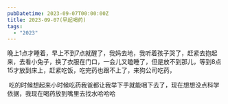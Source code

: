 ```yaml
---
pubDatetime: 2023-09-07T00:00:00Z
title: 2023-09-07(早起喝药)
tags:
  - "2023"
---
```


晚上1点才睡着，早上不到7点就醒了，我妈去地，我听着孩子哭了，赶紧去抱起来，去看小兔子，换了衣服在门口，一会儿又瞌睡了，但是放不到那儿，等到8点15才放到床上，赶紧吃饭，吃完药也跟不上了，来狗公司吃药，

﻿
吃的时候想起来小时候吃药我爸都让我举下手就能咽下去了，现在想想没点科学依据，我现在喝药放到嘴里去找水哈哈哈
